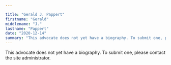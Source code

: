 ```yaml
---

title: "Gerald J. Pappert"
firstname: "Gerald"
middlename: "J."
lastname: "Pappert"
date: "2020-12-14"
summary: "This advocate does not yet have a biography. To submit one, please contact the site administrator."
---
```

This advocate does not yet have a biography. To submit one, please contact the site administrator.

